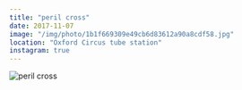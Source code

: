 ```yaml
---
title: "peril cross"
date: 2017-11-07
image: "/img/photo/1b1f669309e49cb6d83612a90a8cdf58.jpg"
location: "Oxford Circus tube station"
instagram: true
---
```


![peril cross](/img/photo/1b1f669309e49cb6d83612a90a8cdf58.jpg)

